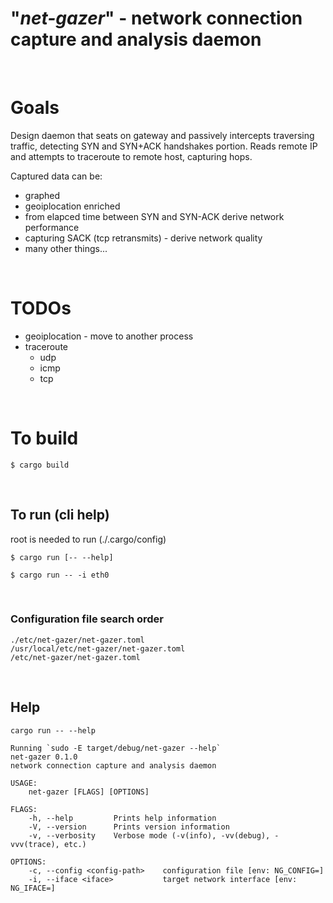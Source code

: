

# "_net-gazer_" - network connection capture and analysis daemon 
<br/>

# Goals
Design daemon that seats on gateway and passively intercepts traversing traffic, detecting SYN and SYN+ACK handshakes portion. Reads remote IP and attempts to traceroute to remote host, capturing hops.  

Captured data can be:
+ graphed
+ geoiplocation enriched
+ from elapced time between SYN and SYN-ACK derive network performance
+ capturing SACK (tcp retransmits) - derive network quality
+ many other things...  
<br/>

# TODOs
+ geoiplocation - move to another process
+ traceroute  
  + udp
  + icmp
  + tcp


<br/>

# To build
```
$ cargo build 
```

<br/>

## To run (cli help)
root is needed to run (./.cargo/config)
```
$ cargo run [-- --help]

$ cargo run -- -i eth0

```
<br/>

### Configuration file search order
```
./etc/net-gazer/net-gazer.toml
/usr/local/etc/net-gazer/net-gazer.toml
/etc/net-gazer/net-gazer.toml
```

<br/>

## Help
```
cargo run -- --help

Running `sudo -E target/debug/net-gazer --help`
net-gazer 0.1.0
network connection capture and analysis daemon

USAGE:
    net-gazer [FLAGS] [OPTIONS]

FLAGS:
    -h, --help         Prints help information
    -V, --version      Prints version information
    -v, --verbosity    Verbose mode (-v(info), -vv(debug), -vvv(trace), etc.)

OPTIONS:
    -c, --config <config-path>    configuration file [env: NG_CONFIG=]
    -i, --iface <iface>           target network interface [env: NG_IFACE=]
